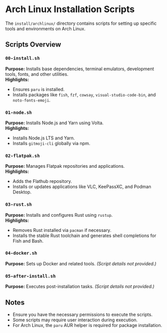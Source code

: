 # Arch Linux Installation Scripts

The `install/archlinux/` directory contains scripts for setting up specific tools and environments on Arch Linux.

## Scripts Overview

### `00-install.sh`
**Purpose:** Installs base dependencies, terminal emulators, development tools, fonts, and other utilities.  
**Highlights:**
- Ensures `paru` is installed.
- Installs packages like `fish`, `fzf`, `cowsay`, `visual-studio-code-bin`, and `noto-fonts-emoji`.

### `01-node.sh`
**Purpose:** Installs Node.js and Yarn using Volta.  
**Highlights:**
- Installs Node.js LTS and Yarn.
- Installs `gitmoji-cli` globally via npm.

### `02-flatpak.sh`
**Purpose:** Manages Flatpak repositories and applications.  
**Highlights:**
- Adds the Flathub repository.
- Installs or updates applications like VLC, KeePassXC, and Podman Desktop.

### `03-rust.sh`
**Purpose:** Installs and configures Rust using `rustup`.  
**Highlights:**
- Removes Rust installed via `pacman` if necessary.
- Installs the stable Rust toolchain and generates shell completions for Fish and Bash.

### `04-docker.sh`
**Purpose:** Sets up Docker and related tools. *(Script details not provided.)*

### `05-after-install.sh`
**Purpose:** Executes post-installation tasks. *(Script details not provided.)*

## Notes
- Ensure you have the necessary permissions to execute the scripts.
- Some scripts may require user interaction during execution.
- For Arch Linux, the `paru` AUR helper is required for package installation.
